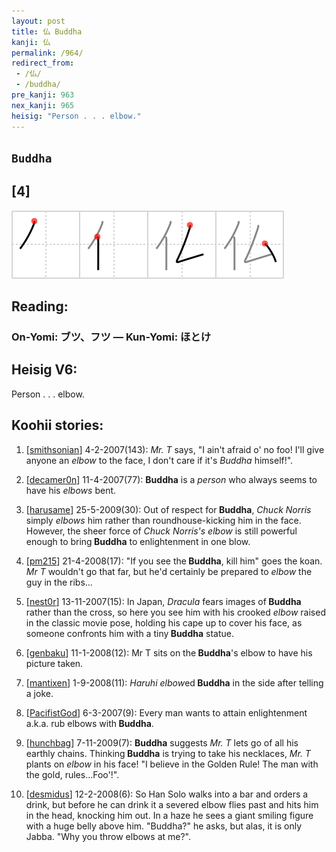```yaml
---
layout: post
title: 仏 Buddha
kanji: 仏
permalink: /964/
redirect_from:
 - /仏/
 - /buddha/
pre_kanji: 963
nex_kanji: 965
heisig: "Person . . . elbow."
---
```


## `Buddha`

## [4]

<div class="stroke"><img src="../images/E4BB8F.png" /></div>

## Reading:

### On-Yomi: ブツ、フツ &mdash; Kun-Yomi: ほとけ

## Heisig V6:

Person . . . elbow.

## Koohii stories:

1) [<a href="http://kanji.koohii.com/profile/smithsonian">smithsonian</a>] 4-2-2007(143): <em>Mr. T</em> says, &quot;I ain&#039;t afraid o&#039; no foo! I&#039;ll give anyone an <em>elbow</em> to the face, I don&#039;t care if it&#039;s <em>Buddha</em> himself!&quot;.

2) [<a href="http://kanji.koohii.com/profile/decamer0n">decamer0n</a>] 11-4-2007(77): <strong>Buddha</strong> is a <em>person</em> who always seems to have his <em>elbows</em> bent.

3) [<a href="http://kanji.koohii.com/profile/harusame">harusame</a>] 25-5-2009(30): Out of respect for<strong> Buddha</strong>, <em>Chuck Norris</em> simply <em>elbows</em> him rather than roundhouse-kicking him in the face. However, the sheer force of <em>Chuck Norris&#039;s elbow</em> is still powerful enough to bring<strong> Buddha</strong> to enlightenment in one blow.

4) [<a href="http://kanji.koohii.com/profile/pm215">pm215</a>] 21-4-2008(17): &quot;If you see the<strong> Buddha</strong>, kill him&quot; goes the koan. <em>Mr T</em> wouldn&#039;t go that far, but he&#039;d certainly be prepared to <em>elbow</em> the guy in the ribs...

5) [<a href="http://kanji.koohii.com/profile/nest0r">nest0r</a>] 13-11-2007(15): In Japan, <em>Dracula</em> fears images of<strong> Buddha</strong> rather than the cross, so here you see him with his crooked <em>elbow</em> raised in the classic movie pose, holding his cape up to cover his face, as someone confronts him with a tiny<strong> Buddha</strong> statue.

6) [<a href="http://kanji.koohii.com/profile/genbaku">genbaku</a>] 11-1-2008(12): Mr T sits on the<strong> Buddha</strong>&#039;s elbow to have his picture taken.

7) [<a href="http://kanji.koohii.com/profile/mantixen">mantixen</a>] 1-9-2008(11): <em>Haruhi elbow</em>ed<strong> Buddha</strong> in the side after telling a joke.

8) [<a href="http://kanji.koohii.com/profile/PacifistGod">PacifistGod</a>] 6-3-2007(9): Every man wants to attain enlightenment a.k.a. rub elbows with<strong> Buddha</strong>.

9) [<a href="http://kanji.koohii.com/profile/hunchbag">hunchbag</a>] 7-11-2009(7): <strong>Buddha</strong> suggests <em>Mr. T</em> lets go of all his earthly chains. Thinking<strong> Buddha</strong> is trying to take his necklaces, <em>Mr. T</em> plants on <em>elbow</em> in his face! &quot;I believe in the Golden Rule! The man with the gold, rules...Foo&#039;!&quot;.

10) [<a href="http://kanji.koohii.com/profile/desmidus">desmidus</a>] 12-2-2008(6): So Han Solo walks into a bar and orders a drink, but before he can drink it a severed elbow flies past and hits him in the head, knocking him out. In a haze he sees a giant smiling figure with a huge belly above him. &quot;Buddha?&quot; he asks, but alas, it is only Jabba. &quot;Why you throw elbows at me?&quot;.
